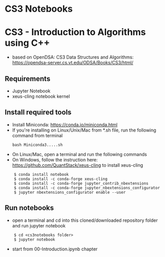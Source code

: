 # CS3 Notebooks

# CS3 - Introduction to Algorithms using C++
- based on OpenDSA: CS3 Data Structures and Algorithms: https://opendsa-server.cs.vt.edu/ODSA/Books/CS3/html/

## Requirements
- Jupyter Notebook
- xeus-cling notebook kernel

## Install required tools
- Install Miniconda: https://conda.io/miniconda.html 
- If you're installing on Linux/Unix/Mac from *.sh file, run the following command from terminal
    ``` 
    bash Miniconda3.....sh
    ```
- On Linux/Mac, open a terminal and run the following commands
- On Windows, follow the instruction here: https://github.com/QuantStack/xeus-cling
to install xeus-cling
```
    $ conda install notebook
    $ conda install -c conda-forge xeus-cling
    $ conda install -c conda-forge jupyter_contrib_nbextensions
    $ conda install -c conda-forge jupyter_nbextensions_configurator
    $ jupyter nbextensions_configurator enable --user
```

## Run notebooks
- open a terminal and cd into this cloned/downloaded repository folder and run jupyter notebook
```
    $ cd <cs3notebooks folder>
    $ jupyter notebook
```
- start from 00-Introduction.ipynb chapter
